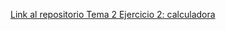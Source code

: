 [Link al repositorio Tema 2 Ejercicio 2: calculadora](https://github.com/Miquel-Rodrigo-Navarro/programacionWebEntornoCliente/tree/main/2.%20Sintaxis%20basica%20de%20JavaScript/2.%20Calculadora%20Funciones)